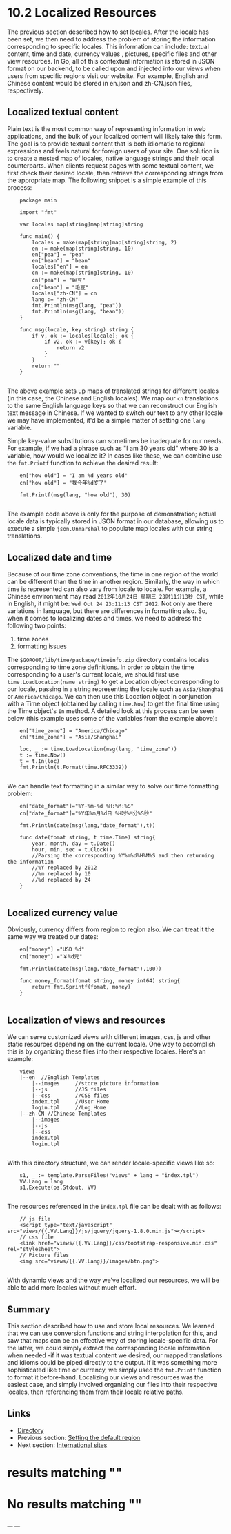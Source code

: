 
# 10.2 Localized Resources

The previous section described how to set locales. After the locale has been set, we then need to address the problem of storing the information corresponding to specific locales. This information can include: textual content, time and date, currency values ​​, pictures, specific files and other view resources. In Go, all of this contextual information is stored in JSON format on our backend, to be called upon and injected into our views when users from specific regions visit our website. For example, English and Chinese content would be stored in en.json and zh-CN.json files, respectively. 

## Localized textual content

Plain text is the most common way of representing information in web applications, and the bulk of your localized content will likely take this form. The goal is to provide textual content that is both idiomatic to regional expressions and feels natural for foreign users of your site. One solution is to create a nested map of locales, native language strings and their local counterparts. When clients request pages with some textual content, we first check their desired locale, then retrieve the corresponding strings from the appropriate map. The following snippet is a simple example of this process:
``` 
    package main
    
    import "fmt"
    
    var locales map[string]map[string]string
    
    func main() {
        locales = make(map[string]map[string]string, 2)
        en := make(map[string]string, 10)
        en["pea"] = "pea"
        en["bean"] = "bean"
        locales["en"] = en
        cn := make(map[string]string, 10)
        cn["pea"] = "豌豆"
        cn["bean"] = "毛豆"
        locales["zh-CN"] = cn
        lang := "zh-CN"
        fmt.Println(msg(lang, "pea"))
        fmt.Println(msg(lang, "bean"))
    }
    
    func msg(locale, key string) string {
        if v, ok := locales[locale]; ok {
            if v2, ok := v[key]; ok {
                return v2
            }
        }
        return ""
    }
    
```

The above example sets up maps of translated strings for different locales (in this case, the Chinese and English locales). We map our `cn` translations to the same English language keys so that we can reconstruct our English text message in Chinese. If we wanted to switch our text to any other locale we may have implemented, it'd be a simple matter of setting one `lang` variable. 

Simple key-value substitutions can sometimes be inadequate for our needs. For example, if we had a phrase such as "I am 30 years old" where 30 is a variable, how would we localize it? In cases like these, we can combine use the `fmt.Printf` function to achieve the desired result:
``` 
    en["how old"] = "I am %d years old"
    cn["how old"] = "我今年%d岁了"
    
    fmt.Printf(msg(lang, "how old"), 30)
    
```

The example code above is only for the purpose of demonstration; actual locale data is typically stored in JSON format in our database, allowing us to execute a simple `json.Unmarshal` to populate map locales with our string translations.

## Localized date and time

Because of our time zone conventions, the time in one region of the world can be different than the time in another region. Similarly, the way in which time is represented can also vary from locale to locale. For example, a Chinese environment may read `2012年10月24日 星期三 23时11分13秒 CST`, while in English, it might be: `Wed Oct 24 23:11:13 CST 2012`. Not only are there variations in language, but there are differences in formatting also. So, when it comes to localizing dates and times, we need to address the following two points:

  1. time zones
  2. formatting issues



The `$GOROOT/lib/time/package/timeinfo.zip` directory contains locales corresponding to time zone definitions. In order to obtain the time corresponding to a user's current locale, we should first use `time.LoadLocation(name string)` to get a Location object corresponding to our locale, passing in a string representing the locale such as `Asia/Shanghai` or `America/Chicago`. We can then use this Location object in conjunction with a Time object (obtained by calling `time.Now`) to get the final time using the Time object's `In` method. A detailed look at this process can be seen below (this example uses some of the variables from the example above):
``` 
    en["time_zone"] = "America/Chicago"
    cn["time_zone"] = "Asia/Shanghai"
    
    loc, _ := time.LoadLocation(msg(lang, "time_zone"))
    t := time.Now()
    t = t.In(loc)
    fmt.Println(t.Format(time.RFC3339))
    
```

We can handle text formatting in a similar way to solve our time formatting problem:
``` 
    en["date_format"]="%Y-%m-%d %H:%M:%S"
    cn["date_format"]="%Y年%m月%d日 %H时%M分%S秒"
    
    fmt.Println(date(msg(lang,"date_format"),t))
    
    func date(fomat string, t time.Time) string{
        year, month, day = t.Date()
        hour, min, sec = t.Clock()
        //Parsing the corresponding %Y%m%d%H%M%S and then returning the information
        //%Y replaced by 2012
        //%m replaced by 10
        //%d replaced by 24
    }
    
```

## Localized currency value

Obviously, currency differs from region to region also. We can treat it the same way we treated our dates:
``` 
    en["money"] ="USD %d"
    cn["money"] ="￥%d元"
    
    fmt.Println(date(msg(lang,"date_format"),100))
    
    func money_format(fomat string, money int64) string{
        return fmt.Sprintf(fomat, money)
    }
    
```

## Localization of views and resources

We can serve customized views with different images, css, js and other static resources depending on the current locale. One way to accomplish this is by organizing these files into their respective locales. Here's an example: 
``` 
    views
    |--en  //English Templates
        |--images     //store picture information
        |--js         //JS files 
        |--css        //CSS files
        index.tpl     //User Home
        login.tpl     //Log Home
    |--zh-CN //Chinese Templates
        |--images
        |--js
        |--css
        index.tpl
        login.tpl
    
```

With this directory structure, we can render locale-specific views like so:
``` 
    s1, _ := template.ParseFiles("views" + lang + "index.tpl")
    VV.Lang = lang
    s1.Execute(os.Stdout, VV)
    
```

The resources referenced in the `index.tpl` file can be dealt with as follows: 
``` 
    // js file
    <script type="text/javascript" src="views/{{.VV.Lang}}/js/jquery/jquery-1.8.0.min.js"></script>
    // css file
    <link href="views/{{.VV.Lang}}/css/bootstrap-responsive.min.css" rel="stylesheet">
    // Picture files
    <img src="views/{{.VV.Lang}}/images/btn.png">
    
```

With dynamic views and the way we've localized our resources, we will be able to add more locales without much effort.

## Summary

This section described how to use and store local resources. We learned that we can use conversion functions and string interpolation for this, and saw that maps can be an effective way of storing locale-specific data. For the latter, we could simply extract the corresponding locale information when needed -if it was textual content we desired, our mapped translations and idioms could be piped directly to the output. If it was something more sophisticated like time or currency, we simply used the `fmt.Printf` function to format it before-hand. Localizing our views and resources was the easiest case, and simply involved organizing our files into their respective locales, then referencing them from their locale relative paths. 

## Links

  * [Directory](preface.md)
  * Previous section: [Setting the default region](10.1.md)
  * Next section: [International sites](10.3.md)

#  results matching ""




# No results matching ""

[ __](10.1.md) [ __](10.3.md)
